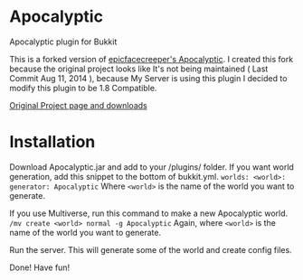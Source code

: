 Apocalyptic
===========

Apocalyptic plugin for Bukkit

This is a forked version of [epicfacecreeper's Apocalyptic](https://github.com/epicfacecreeper/Apocalyptic). I created this fork because the original project looks like It's not being maintained ( Last Commit Aug 11, 2014 ), because My Server is using this plugin I decided to modify this plugin to be 1.8 Compatible.

[Original Project page and downloads](http://dev.bukkit.org/bukkit-plugins/apocalyptic/)

Installation
============
Download Apocalyptic.jar and add to your /plugins/ folder.
If you want world generation, add this snippet to the bottom of bukkit.yml.
`
worlds:
  <world>:
    generator: Apocalyptic
`
Where `<world>` is the name of the world you want to generate.

If you use Multiverse, run this command to make a new Apocalyptic world.
`/mv create <world> normal -g Apocalyptic`
Again, where `<world>` is the name of the world you want to generate.

Run the server. This will generate some of the world and create config files.

Done! Have fun!
